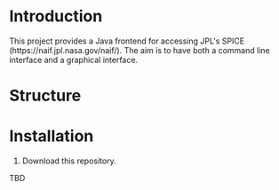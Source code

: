 <h1>Introduction</h1>

<p>This project provides a Java frontend for accessing JPL's SPICE (https://naif.jpl.nasa.gov/naif/). 
The aim is to have both a command line interface and a graphical interface.</p>


<h1>Structure</h1>

<h1>Installation</h1>


1. Download this repository.

TBD
